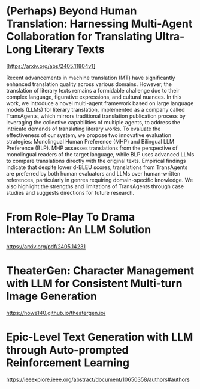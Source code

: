 # (Perhaps) Beyond Human Translation: Harnessing Multi-Agent Collaboration for Translating Ultra-Long Literary Texts

[https://arxiv.org/abs/2405.11804v1]

Recent advancements in machine translation (MT) have significantly enhanced translation quality across various domains. However, the translation of literary texts remains a formidable challenge due to their complex language, figurative expressions, and cultural nuances. In this work, we introduce a novel multi-agent framework based on large language models (LLMs) for literary translation, implemented as a company called TransAgents, which mirrors traditional translation publication process by leveraging the collective capabilities of multiple agents, to address the intricate demands of translating literary works. To evaluate the effectiveness of our system, we propose two innovative evaluation strategies: Monolingual Human Preference (MHP) and Bilingual LLM Preference (BLP). MHP assesses translations from the perspective of monolingual readers of the target language, while BLP uses advanced LLMs to compare translations directly with the original texts. Empirical findings indicate that despite lower d-BLEU scores, translations from TransAgents are preferred by both human evaluators and LLMs over human-written references, particularly in genres requiring domain-specific knowledge. We also highlight the strengths and limitations of TransAgents through case studies and suggests directions for future research.

# From Role-Play To Drama Interaction: An LLM Solution
https://arxiv.org/pdf/2405.14231

# TheaterGen: Character Management with LLM for Consistent Multi-turn Image Generation
https://howe140.github.io/theatergen.io/

# Epic-Level Text Generation with LLM through Auto-prompted Reinforcement Learning
https://ieeexplore.ieee.org/abstract/document/10650358/authors#authors

